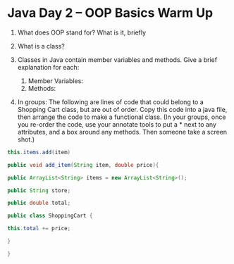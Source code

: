 # Java Day 2 – OOP Basics Warm Up

1. What does OOP stand for? What is it, briefly
2. What is a class?
3. Classes in Java contain member variables and methods. Give a brief explanation for each:
   1. Member Variables:
   2. Methods:

4. In groups: The following are lines of code that could belong to a Shopping Cart class, but are out of order. Copy this code into a java file, then arrange the code to make a functional class. (In your groups, once you re-order the code, use your annotate tools to put a * next to any attributes, and a box around any methods. Then someone take a screen shot.)

```java
this.items.add(item)

public void add_item(String item, double price){

public ArrayList<String> items = new ArrayList<String>();

public String store;

public double total;

public class ShoppingCart {

this.total += price;

}

}
```